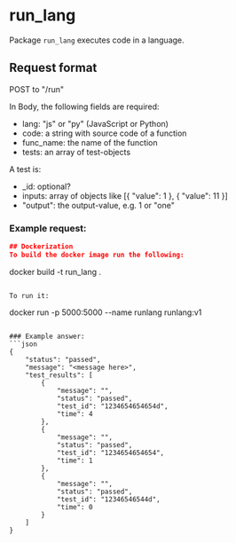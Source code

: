 # run_lang

Package `run_lang` executes code in a language.

## Request format
POST to "/run"

In Body, the following fields are required:
- lang: "js" or "py" (JavaScript or Python)
- code: a string with source code of a function
- func_name: the name of the function
- tests: an array of test-objects

A test is:
- _id: optional?
- inputs: array of objects like [{ "value": 1 }, { "value": 11 }]
- "output": the output-value, e.g. 1 or "one"

### Example request:
```JSON
## Dockerization
To build the docker image run the following:

```
docker build -t run_lang .
```

To run it:
```
docker run -p 5000:5000 --name runlang runlang:v1
```

### Example answer:
```json
{
    "status": "passed",
    "message": "<message here>",
    "test_results": [
        {
            "message": "",
            "status": "passed",
            "test_id": "1234654654654d",
            "time": 4
        },
        {
            "message": "",
            "status": "passed",
            "test_id": "1234654654654",
            "time": 1
        },
        {
            "message": "",
            "status": "passed",
            "test_id": "12346546544d",
            "time": 0
        }
    ]
}

